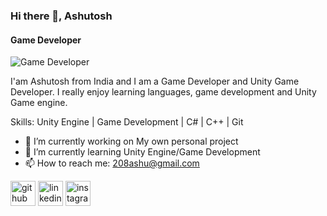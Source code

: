 ### Hi there 👋, Ashutosh
#### Game Developer
![Game Developer](https://media.licdn.com/dms/image/v2/C4E16AQHFvfRKjXR6MQ/profile-displaybackgroundimage-shrink_350_1400/profile-displaybackgroundimage-shrink_350_1400/0/1609166260145?e=1733961600&v=beta&t=K5Ub0FTUgnk27ymZIaubkoYccJZRaDQxpwTHDoL_MRg)

I'am Ashutosh from India and I am a Game Developer and Unity Game Developer. I really enjoy learning languages, game development and Unity Game engine.

Skills: Unity Engine | Game Development | C# | C++ | Git

- 🔭 I’m currently working on My own personal project 
- 🌱 I’m currently learning Unity Engine/Game Development 
- 📫 How to reach me: 208ashu@gmail.com 


[<img src='https://cdn.jsdelivr.net/npm/simple-icons@3.0.1/icons/github.svg' alt='github' height='40'>](https://github.com/AshutoshR10)  [<img src='https://cdn.jsdelivr.net/npm/simple-icons@3.0.1/icons/linkedin.svg' alt='linkedin' height='40'>](https://www.linkedin.com/in/https://www.linkedin.com/in/ashutosh-sharma-UnityGamedeveloper//)  [<img src='https://cdn.jsdelivr.net/npm/simple-icons@3.0.1/icons/instagram.svg' alt='instagram' height='40'>](https://www.instagram.com/https://www.instagram.com/ashutosh_sharm_a//)  






